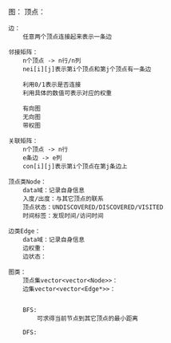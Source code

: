 图：
    顶点：
    
    边：
        任意两个顶点连接起来表示一条边

    邻接矩阵：
        n个顶点 -> n行/n列
        nei[i][j]表示第i个顶点和第j个顶点有一条边
        
        利用0/1表示是否连接
        利用具体的数值可表示对应的权重
        
        有向图
        无向图
        带权图
        
    关联矩阵：
        n个顶点 -> n行
        e条边 -> e列
        con[i][j]表示第i个顶点在第j条边上

    顶点类Node：
        data域：记录自身信息
        入度/出度：与其它顶点的联系
        顶点状态：UNDISCOVERED/DISCOVERED/VISITED
        时间标签：发现时间/访问时间
    
    边类Edge：
        data域：记录自身信息
        边权重：
        边状态：
        
    图类：
        顶点集vector<vector<Node>>：
        边集vector<vector<Edge*>>：
        
    
        BFS:
            可求得当前节点到其它顶点的最小距离
        
        DFS:
            
    
    
    
    
    
    
